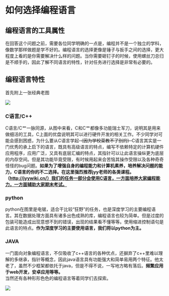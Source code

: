 # 如何选择编程语言

## 编程语言的工具属性

在回答这个问题之前，需要各位同学明确的一点是，编程并不是一个独立的学科，像数学那样做题是学不好的。编程语言的选择更像是锤子与扳手之间的选择，更大程度上看的是你需要解决什么样的问题。当你需要砸钉子的时候，使用螺丝刀总归是不顺手的，因此了解不同语言的特性，针对任务进行选择是非常有必要的。

## 编程语言特性

首先附上一张经典老图

![](https://gw9u39xwqi.feishu.cn/space/api/box/stream/download/asynccode/?code=YzBhY2I1YWRlMzI3ZWM4MGIzZTUzM2E3ZmM2MWUxMTlfMHRuVk81V0lhRXBMZGY2dVNpdk14RENKcWxkd0xiQzdfVG9rZW46Ym94Y25XMFlRWTU4Ulhod2R0Umo1azZuZGxjXzE2NTg3Mjc1ODA6MTY1ODczMTE4MF9WNA)

### C语言/C++

C语言/C艹一脉同源，从图中来看，C和C艹都像多功能瑞士军刀，说明其是用来做细活的工具，C上面的优盘说明其可以进行硬件开发的相关工作。不少同学对可能会感到困惑，为什么要从C语言学起~~（因为学校菜教不了别的）~~C语言其实是一门优秀的承上启下的语言，既具有高级语言的特点，编写不依赖特定的计算机硬件应用程序，应用广泛，又具有底层汇编的特点，其指针可以让此语言操纵更为底层的内存空间。但是其功能毕竟受限，有时候用起来会苦恼其操作受限以及各种奇奇怪怪的bug问题。**如果为了增强自身的编程能力和计算机素养，培养解决问题的能力，C语言的你的不二选择。在这里强烈推荐jyy老师的各类课程。（http://jyywiki.cn/）我们的任务一部分会使用C语言，一方面培养大家编程能力，一方面辅助大家期末考试。**

### python

python在图里是电锯，适合干比较“狂野”的任务，也是深度学习的主要编程语言。其在数据处理方面具有诸多出色成熟的库，编程语言也较为简单。但是过度的包装可能造成出现意想不到的错误，出现的结果看不懂等等。使用缩进控制语句是此语言的特点。**作为深度学习的主要使用语言，我们将以python为主。**

### JAVA

一门面向对象编程语言，不仅吸收了c++语言的各种优点，还摒弃了c++里难以理解的多继承，指针等概念，因此java语言具有功能强大和简单易用两个特征。他太老了，虽然不少框架都依托于java，但是不得不说，一写地方略有落后。**频繁应用于web开发，安卓应用等等。**\
当然还有各种形形色色的编程语言等着同学们去探索。

![](https://gw9u39xwqi.feishu.cn/space/api/box/stream/download/asynccode/?code=MTBjYmM5YTg4OTU1ZDg4ZDNjMTAyMzBmNDE3YmExY2Jfa3lYTFdMNEFodG1NT01xT0JuT1hXNDZlbG45YjdzQjZfVG9rZW46Ym94Y25QdjJGY3lReEdMallIVGhTYUpOd1JmXzE2NTg3Mjc1ODA6MTY1ODczMTE4MF9WNA)
